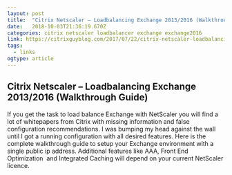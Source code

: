 ```yaml
---
layout: post 
title:  "Citrix Netscaler – Loadbalancing Exchange 2013/2016 (Walkthrough Guide) – CitrixGuyBlog" 
date:   2018-10-03T21:36:19.670Z 
categories: citrix netscaler loadbalancer exchange exchange2016
link: https://citrixguyblog.com/2017/07/22/citrix-netscaler-loadbalancing-exchange-20132016-walkthrough-guide/ 
tags:
  - links
ogtype: article 
---
```


## Citrix Netscaler – Loadbalancing Exchange 2013/2016 (Walkthrough Guide)

If you get the task to load balance Exchange with NetScaler you will find a lot of whitepapers from Citrix with missing information and false configuration recommendations. I was bumping my head against the wall until I got a running configuration with all desired features. Here is the complete walkthrough guide to setup your Exchange environment with a single public ip address. Additional features like AAA, Front End Optimization  and Integrated Caching will depend on your current NetScaler licence.